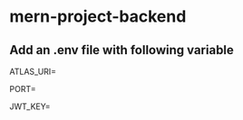 # mern-project-backend

## Add an .env file with following variable

ATLAS_URI=<mongodb server url from atlas>

PORT=

JWT_KEY=<any key for jwt verification>
